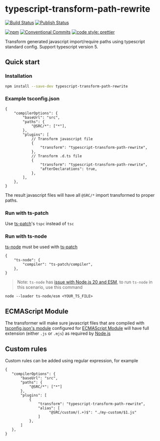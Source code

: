 # typescript-transform-path-rewrite

[![Build Status](https://github.com/vickvu/typescript-transform-path-rewrite/actions/workflows/main.yml/badge.svg)](https://github.com/vickvu/typescript-transform-path-rewrite/actions/workflows/main.yml)
[![Publish Status](https://github.com/vickvu/typescript-transform-path-rewrite/actions/workflows/publish.yml/badge.svg)](https://github.com/vickvu/typescript-transform-path-rewrite/actions/workflows/publish.yml)

[![npm](https://img.shields.io/npm/v/typescript-transform-path-rewrite)](https://www.npmjs.com/package/typescript-transform-path-rewrite)
[![Conventional Commits](https://img.shields.io/badge/Conventional%20Commits-1.0.0-%23FE5196?logo=conventionalcommits&logoColor=white)](https://conventionalcommits.org)
[![code style: prettier](https://img.shields.io/badge/code_style-prettier-ff69b4.svg?style=flat-square)](https://github.com/prettier/prettier)

Transform generated javascript import/require paths using typescript standard config. Support typescript version 5.

## Quick start

### Installation

```bash
npm install --save-dev typescript-transform-path-rewrite
```

### Example tsconfig.json

```jsonc
{
    "compilerOptions": {
        "baseUrl": "src",
        "paths": {
            "@SRC/*": ["*"],
        },
        "plugins": [
            // Transform javascript file
            {
                "transform": "typescript-transform-path-rewrite",
            },
            // Transform .d.ts file
            {
                "transform": "typescript-transform-path-rewrite",
                "afterDeclarations": true,
            },
        ],
    },
}
```

The result javascript files will have all `@SRC/*` import transformed to proper paths.

### Run with ts-patch

Use [ts-patch](https://github.com/nonara/ts-patch)'s `tspc` instead of `tsc`

### Run with ts-node

[ts-node](https://github.com/TypeStrong/ts-node) must be used with [ts-patch](https://github.com/nonara/ts-patch)

```jsonc
{
    "ts-node": {
        "compiler": "ts-patch/compiler",
    },
}
```

> Note: `ts-node` has [issue with Node.js 20 and ESM](https://github.com/TypeStrong/ts-node/issues/1997), to run `ts-node` in this scenario, use this command

```
node --loader ts-node/esm <YOUR_TS_FILE>
```

## ECMAScript Module

The transformer will make sure javascript files that are compiled with [tsconfig.json's module](https://www.typescriptlang.org/tsconfig#module) configured for [ECMAScript Module](https://nodejs.org/api/esm.html) will have full extension (either `.js` or `.mjs`) as required by [Node.js](https://nodejs.org/api/esm.html#mandatory-file-extensions)

## Custom rules

Custom rules can be added using regular expression, for example

```jsonc
{
   "compilerOptions": {
       "baseUrl": "src",
       "paths": {
           "@SRC/*": ["*"]
       },
       "plugins": [
           {
               "transform": "typescript-transform-path-rewrite",
               "alias": [
                    "@SRC/custom/(.+)$": "./my-custom/$1.js"
               ]
           },
       ]
   },
}
```
